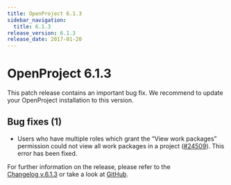 ```yaml
---
title: OpenProject 6.1.3
sidebar_navigation:
  title: 6.1.3
release_version: 6.1.3
release_date: 2017-01-20
---
```


# OpenProject 6.1.3

This patch release contains an important bug fix. We recommend to update
your OpenProject installation to this version.

## Bug fixes (1)

  - Users who have multiple roles which grant the “View work packages”
    permission could not view all work packages in a project
    ([#24509](https://community.openproject.org/wp/24509)).
    This error has been fixed.

For further information on the release, please refer to the  
[Changelog v.6.1.3](https://community.openproject.org/versions/826)
or take a look at
[GitHub](https://github.com/opf/openproject/tree/v6.1.3).


